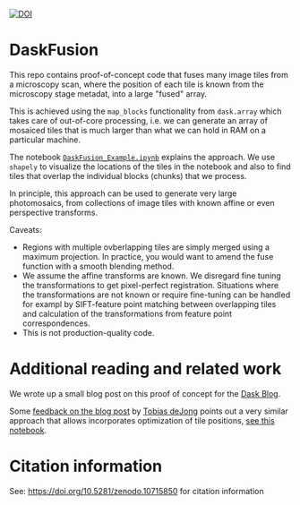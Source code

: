 [![DOI](https://zenodo.org/badge/DOI/10.5281/zenodo.10715850.svg)](https://doi.org/10.5281/zenodo.10715850)


# DaskFusion

This repo contains proof-of-concept code that fuses many image tiles from a microscopy scan,
where the position of each tile is known from the microscopy stage metadat, into 
a large "fused" array. 

This is achieved using the `map_blocks` functionality from `dask.array` which takes care of
out-of-core processing, i.e. we can generate an array of mosaiced tiles that is much larger
than what we can hold in RAM on a particular machine. 

The notebook [`DaskFusion_Example.ipynb`](./DaskFusion_Example.ipynb) explains the approach.
We use `shapely` to visualize the locations of the tiles in the notebook and also to find
tiles that overlap the individual blocks (chunks) that we process.

In principle, this approach can be used to generate very large photomosaics, from collections
of image tiles with known affine or even perspective transforms.

Caveats:

* Regions with multiple ovberlapping tiles are simply merged using a maximum projection. In practice, you would want to amend the fuse function with a smooth blending method.
* We assume the affine transforms are known. We disregard fine tuning the transformations to get pixel-perfect registration. Situations where the transformations are not known or require fine-tuning can be handled for exampl by SIFT-feature point matching between overlapping tiles and calculation of the transformations from feature point correspondences.
* This is not production-quality code.
 
# Additional reading and related work

We wrote up a small blog post on this proof of concept for the [Dask Blog](https://blog.dask.org/2021/12/01/mosaic-fusion).

Some [feedback on the blog post](https://twitter.com/TobiasAdeJong/status/1466719789280382977) by [Tobias deJong](https://github.com/TAdeJong) points out a very similar approach that allows incorporates optimization of tile positions, [see this notebook](https://github.com/TAdeJong/LEEM-analysis/blob/master/6%20-%20Stitching.ipynb). 

# Citation information

See: https://doi.org/10.5281/zenodo.10715850 for citation information
